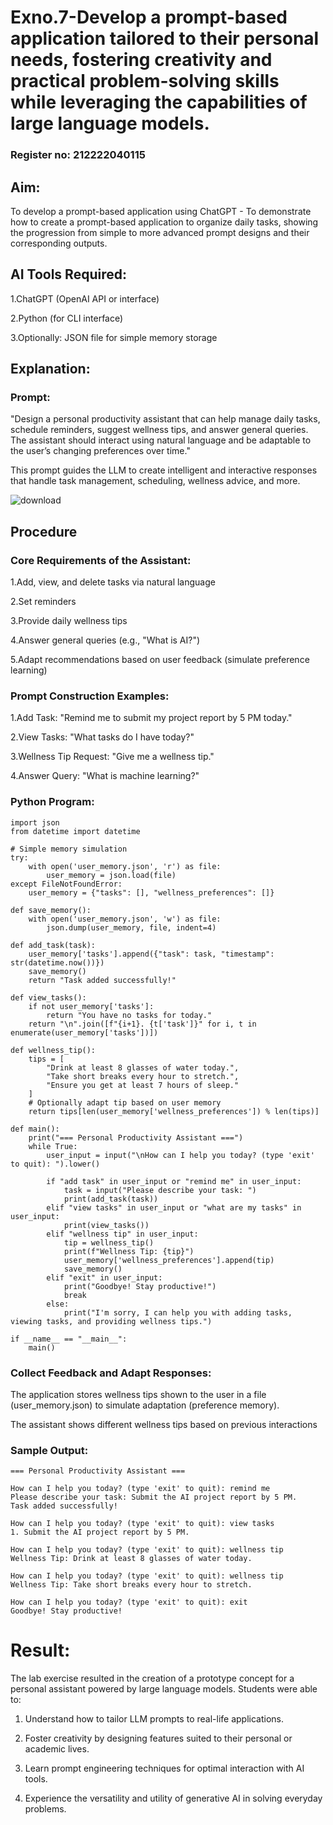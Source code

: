 # Exno.7-Develop a prompt-based application tailored to their personal needs, fostering creativity and practical problem-solving skills while leveraging the capabilities of large language models.

### Register no: 212222040115

## Aim: 
To develop a prompt-based application using ChatGPT - To demonstrate how to create a prompt-based application to organize daily tasks, showing the progression from simple to more advanced prompt designs and their corresponding outputs.

## AI Tools Required: 

1.ChatGPT (OpenAI API or interface)

2.Python (for CLI interface)

3.Optionally: JSON file for simple memory storage

## Explanation: 
### Prompt:
"Design a personal productivity assistant that can help manage daily tasks, schedule reminders, suggest wellness tips, and answer general queries. The assistant should interact using natural language and be adaptable to the user’s changing preferences over time."

This prompt guides the LLM to create intelligent and interactive responses that handle task management, scheduling, wellness advice, and more.

![download](https://github.com/user-attachments/assets/1f0956c6-772f-468d-b3fa-366818abde79)


## Procedure
### Core Requirements of the Assistant:

1.Add, view, and delete tasks via natural language

2.Set reminders

3.Provide daily wellness tips

4.Answer general queries (e.g., "What is AI?")

5.Adapt recommendations based on user feedback (simulate preference learning)

### Prompt Construction Examples:

1.Add Task:
"Remind me to submit my project report by 5 PM today."

2.View Tasks:
"What tasks do I have today?"

3.Wellness Tip Request:
"Give me a wellness tip."

4.Answer Query:
"What is machine learning?"

### Python Program:
```
import json
from datetime import datetime

# Simple memory simulation
try:
    with open('user_memory.json', 'r') as file:
        user_memory = json.load(file)
except FileNotFoundError:
    user_memory = {"tasks": [], "wellness_preferences": []}

def save_memory():
    with open('user_memory.json', 'w') as file:
        json.dump(user_memory, file, indent=4)

def add_task(task):
    user_memory['tasks'].append({"task": task, "timestamp": str(datetime.now())})
    save_memory()
    return "Task added successfully!"

def view_tasks():
    if not user_memory['tasks']:
        return "You have no tasks for today."
    return "\n".join([f"{i+1}. {t['task']}" for i, t in enumerate(user_memory['tasks'])])

def wellness_tip():
    tips = [
        "Drink at least 8 glasses of water today.",
        "Take short breaks every hour to stretch.",
        "Ensure you get at least 7 hours of sleep."
    ]
    # Optionally adapt tip based on user memory
    return tips[len(user_memory['wellness_preferences']) % len(tips)]

def main():
    print("=== Personal Productivity Assistant ===")
    while True:
        user_input = input("\nHow can I help you today? (type 'exit' to quit): ").lower()
        
        if "add task" in user_input or "remind me" in user_input:
            task = input("Please describe your task: ")
            print(add_task(task))
        elif "view tasks" in user_input or "what are my tasks" in user_input:
            print(view_tasks())
        elif "wellness tip" in user_input:
            tip = wellness_tip()
            print(f"Wellness Tip: {tip}")
            user_memory['wellness_preferences'].append(tip)
            save_memory()
        elif "exit" in user_input:
            print("Goodbye! Stay productive!")
            break
        else:
            print("I'm sorry, I can help you with adding tasks, viewing tasks, and providing wellness tips.")

if __name__ == "__main__":
    main()
```

### Collect Feedback and Adapt Responses:

The application stores wellness tips shown to the user in a file (user_memory.json) to simulate adaptation (preference memory).

The assistant shows different wellness tips based on previous interactions

### Sample Output:
```
=== Personal Productivity Assistant ===

How can I help you today? (type 'exit' to quit): remind me
Please describe your task: Submit the AI project report by 5 PM.
Task added successfully!

How can I help you today? (type 'exit' to quit): view tasks
1. Submit the AI project report by 5 PM.

How can I help you today? (type 'exit' to quit): wellness tip
Wellness Tip: Drink at least 8 glasses of water today.

How can I help you today? (type 'exit' to quit): wellness tip
Wellness Tip: Take short breaks every hour to stretch.

How can I help you today? (type 'exit' to quit): exit
Goodbye! Stay productive!
```

# Result: 
The lab exercise resulted in the creation of a prototype concept for a personal assistant powered by large language models. Students were able to:

1. Understand how to tailor LLM prompts to real-life applications.
   
2. Foster creativity by designing features suited to their personal or academic lives.
 
3. Learn prompt engineering techniques for optimal interaction with AI tools.
 
4. Experience the versatility and utility of generative AI in solving everyday problems.

